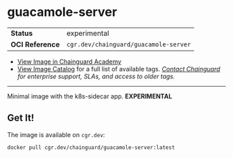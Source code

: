 <!--monopod:start-->
# guacamole-server
| | |
| - | - |
| **Status** | experimental |
| **OCI Reference** | `cgr.dev/chainguard/guacamole-server` |


* [View Image in Chainguard Academy](https://edu.chainguard.dev/chainguard/chainguard-images/reference/guacamole-server/overview/)
* [View Image Catalog](https://console.enforce.dev/images/catalog) for a full list of available tags.
*[Contact Chainguard](https://www.chainguard.dev/chainguard-images) for enterprise support, SLAs, and access to older tags.*

---
<!--monopod:end-->

Minimal image with the k8s-sidecar app. **EXPERIMENTAL**

## Get It!

The image is available on `cgr.dev`:

```
docker pull cgr.dev/chainguard/guacamole-server:latest
```
